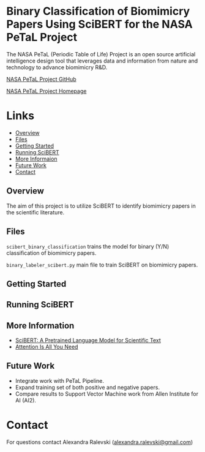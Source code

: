 # Binary Classification of Biomimicry Papers Using SciBERT for the NASA PeTaL Project

The NASA PeTaL (Periodic Table of Life) Project is an open source artificial intelligence design tool that leverages data and information from nature and technology to advance biomimicry R&D.

[NASA PeTaL Project GitHub](https://github.com/nasa-petal)

[NASA PeTaL Project Homepage](https://www1.grc.nasa.gov/research-and-engineering/vine/petal/)

# Links
 * [Overview](#overview)
 * [Files](#files)
 * [Getting Started](#getting-started)
 * [Running SciBERT](#running-scibert)
 * [More Informaion](#more-information)
 * [Future Work](#future-work)
 * [Contact](#contact)
  
## Overview
The aim of this project is to utilize SciBERT to identify biomimicry papers in the scientific literature. 

## Files
```scibert_binary_classification``` trains the model for binary (Y/N) classification of biomimicry papers.

```binary_labeler_scibert.py``` main file to train SciBERT on biomimicry papers.

## Getting Started

## Running SciBERT

## More Information
 * [SciBERT: A Pretrained Language Model for Scientific Text](https://arxiv.org/abs/1903.10676)
 * [Attention Is All You Need](https://arxiv.org/abs/1706.03762)

## Future Work
 * Integrate work with PeTaL Pipeline.
 * Expand training set of both positive and negative papers.
 * Compare results to Support Vector Machine work from Allen Institute for AI (AI2).

# Contact
For questions contact Alexandra Ralevski (alexandra.ralevski@gmail.com)


